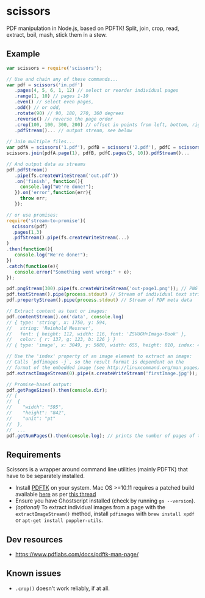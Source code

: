 # scissors

PDF manipulation in Node.js, based on PDFTK! Split, join, crop, read, extract, 
boil, mash, stick them in a stew.

## Example

```javascript
var scissors = require('scissors');

// Use and chain any of these commands...
var pdf = scissors('in.pdf')
   .pages(4, 5, 6, 1, 12) // select or reorder individual pages
   .range(1, 10) // pages 1-10
   .even() // select even pages, 
   .odd() // or odd, 
   .rotate(90) // 90, 180, 270, 360 degrees
   .reverse() // reverse the page order
   .crop(100, 100, 300, 200) // offset in points from left, bottom, right, top (doesn't work reliably yet)
   .pdfStream()... // output stream, see below
   
// Join multiple files...
var pdfA = scissors('1.pdf'), pdfB = scissors('2.pdf'), pdfC = scissors('3.pdf')
scissors.join(pdfA.page(1), pdfB, pdfC.pages(5, 10)).pdfStream()...

// And output data as streams
pdf.pdfStream()
   .pipe(fs.createWriteStream('out.pdf'))
   .on('finish', function(){
     console.log("We're done!");
   }).on('error',function(err){
     throw err;
   });

// or use promises:
require('stream-to-promise')(
  scissors(pdf)
  .pages(1,3)
  .pdfStream().pipe(fs.createWriteStream(...)
)
.then(function(){
   console.log("We're done!");
})
.catch(function(e){
   console.error("Something went wrong:" + e);
});

pdf.pngStream(300).pipe(fs.createWriteStream('out-page1.png')); // PNG of first page at 300 dpi
pdf.textStream().pipe(process.stdout) // Stream of individual text strings
pdf.propertyStream().pipe(process.stdout) // Stream of PDF meta data

// Extract content as text or images:
pdf.contentStream().on('data', console.log)
// { type: 'string', x: 1750, y: 594,
//   string: 'Reinhold Messner',
//   font: { height: 112, width: 116, font: 'ZSVUGH+Imago-Book' },
//   color: { r: 137, g: 123, b: 126 } }
// { type: 'image', x: 3049, y: 5680, width: 655, height: 810, index: 4 }

// Use the 'index' property of an image element to extract an image:
// Calls `pdfimages -j`, so the result format is dependent on the 
// format of the embedded image (see http://linuxcommand.org/man_pages/pdfimages1.html)
pdf.extractImageStream(0).pipe(s.createWriteStream('firstImage.jpg'));

// Promise-based output:
pdf.getPageSizes().then(console.dir);
// [
//  {
//    "width": "595",
//    "height": "842",
//    "unit": "pt"
//  },
//  ...
pdf.getNumPages().then(console.log); // prints the number of pages of the PDF

```

## Requirements

Scissors is a wrapper around command line utilities (mainly PDFTK) that have to 
be separately installed.

* Install [PDFTK](http://www.pdflabs.com/docs/install-pdftk/) 
  on your system. Mac OS >=10.11 requires a patched build available 
  [here](https://www.pdflabs.com/tools/pdftk-the-pdf-toolkit/pdftk_server-2.02-mac_osx-10.11-setup.pkg) 
  as per [this thread](http://stackoverflow.com/questions/32505951/pdftk-server-on-os-x-10-11)
* Ensure you have Ghostscript installed (check by running `gs --version`).
* *(optional)* To extract individual images from a page with the 
  `extractImageStream()` method, install `pdfimages` with `brew install xpdf` or 
   `apt-get install poppler-utils`.

## Dev resources
- https://www.pdflabs.com/docs/pdftk-man-page/

## Known issues
- `.crop()` doesn't work reliably, if at all.
